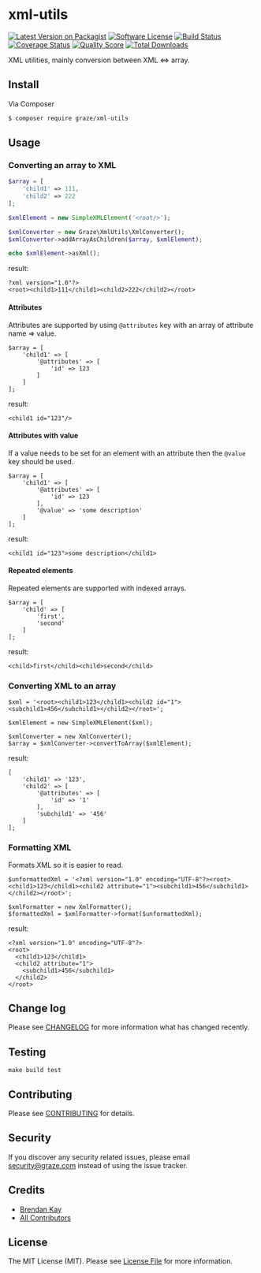 # xml-utils

[![Latest Version on Packagist](https://img.shields.io/packagist/v/graze/xml-utils.svg?style=flat-square)](https://packagist.org/packages/graze/xml-utils)
[![Software License](https://img.shields.io/badge/license-MIT-brightgreen.svg?style=flat-square)](LICENSE)
[![Build Status](https://img.shields.io/travis/graze/xml-utils/master.svg?style=flat-square)](https://travis-ci.org/graze/xml-utils)
[![Coverage Status](https://img.shields.io/scrutinizer/coverage/g/graze/xml-utils.svg?style=flat-square)](https://scrutinizer-ci.com/g/graze/xml-utils/code-structure)
[![Quality Score](https://img.shields.io/scrutinizer/g/graze/xml-utils.svg?style=flat-square)](https://scrutinizer-ci.com/g/graze/xml-utils)
[![Total Downloads](https://img.shields.io/packagist/dt/graze/xml-utils.svg?style=flat-square)](https://packagist.org/packages/graze/xml-utils)

XML utilities, mainly conversion between XML <=> array.  

## Install

Via Composer

``` bash
$ composer require graze/xml-utils
```

## Usage

### Converting an array to XML 

```php
$array = [
    'child1' => 111,
    'child2' => 222
];

$xmlElement = new SimpleXMLElement('<root/>');

$xmlConverter = new Graze\XmlUtils\XmlConverter();
$xmlConverter->addArrayAsChildren($array, $xmlElement);

echo $xmlElement->asXml();
```

result:

```
?xml version="1.0"?>
<root><child1>111</child1><child2>222</child2></root>
```

#### Attributes

Attributes are supported by using `@attributes` key with an array of attribute name => value.

```
$array = [
    'child1' => [
        '@attributes' => [
            'id' => 123
        ]
    ]
];
```

result:

```
<child1 id="123"/>
```

#### Attributes with value

If a value needs to be set for an element with an attribute then the `@value` key should be used.

```
$array = [
    'child1' => [
        '@attributes' => [
            'id' => 123
        ],
        '@value' => 'some description'
    ]
];
```

result:

```
<child1 id="123">some description</child1>
```

#### Repeated elements

Repeated elements are supported with indexed arrays.  

```
$array = [
    'child' => [
        'first',
        'second'
    ]
];
```

result:

```
<child>first</child><child>second</child>
```

### Converting XML to an array 

```
$xml = '<root><child1>123</child1><child2 id="1"><subchild1>456</subchild1></child2></root>';

$xmlElement = new SimpleXMLElement($xml);

$xmlConverter = new XmlConverter();
$array = $xmlConverter->convertToArray($xmlElement);
```

result:

```
[
    'child1' => '123',
    'child2' => [
        '@attributes' => [
            'id' => '1'
        ],
        'subchild1' => '456'
    ]
];
```

### Formatting XML

Formats XML so it is easier to read.  

```
$unformattedXml = '<?xml version="1.0" encoding="UTF-8"?><root><child1>123</child1><child2 attribute="1"><subchild1>456</subchild1></child2></root>';

$xmlFormatter = new XmlFormatter();
$formattedXml = $xmlFormatter->format($unformattedXml);
```
        
result:

```
<?xml version="1.0" encoding="UTF-8"?>
<root>
  <child1>123</child1>
  <child2 attribute="1">
    <subchild1>456</subchild1>
  </child2>
</root>
```

## Change log

Please see [CHANGELOG](CHANGELOG.md) for more information what has changed recently.

## Testing

```shell
make build test
```

## Contributing

Please see [CONTRIBUTING](CONTRIBUTING.md) for details.

## Security

If you discover any security related issues, please email security@graze.com instead of using the issue tracker.

## Credits

- [Brendan Kay](https://github.com/brendankay)
- [All Contributors](../../contributors)

## License

The MIT License (MIT). Please see [License File](LICENSE.md) for more information.
